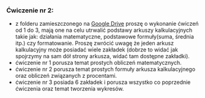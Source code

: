 ### Ćwiczenie nr 2:
* z folderu zamieszczonego na [Google Drive](https://drive.google.com/drive/folders/1Xn9W62rpX84c5QIh1-kto9vIJtXx-281?usp=sharing) proszę o wykonanie ćwiczeń od 1 do 3, mają one na celu utrwalić podstawy arkuszy kalkulacyjnych takie jak: działania matematyczne, podstawowe formuły(suma, średnia itp.) czy formatowanie. Proszę zwrócić uwagę że jeden arkusz kalkulacyjny może posiadać wiele zakładek (dobrze to widać jak spojrzymy na sam dół strony arkusza, widać tam dostępne zakładki).
* ćwiczenie nr 1 porusza temat prostych obliczeń matematycznych.
* ćwiczenie nr 2 porusza temat prostych formuły arkusza kalkulacyjnego oraz obliczeń związanych z procentami.
* ćwiczenie nr 3 posiada 6 zakładek i porusza wszystko co poprzednie ćwiczenia oraz temat tworzenia wykresów.